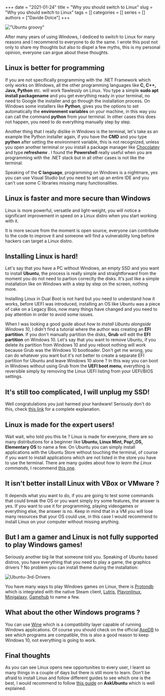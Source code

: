 +++ 
date = "2021-01-24"
title = "Why you should switch to Linux"
slug = "Why you should switch to Linux"
tags = []
categories = []
series = []
authors = ["Davide Dolce"]
+++

!["Ubuntu groovy"](/images/posts/why-you-should-switch-to-linux/Ubuntu-Groovy-Desktop.png)

After many years of using Windows, I dediced to switch to Linux for many reasons and I recommend to everyone to do the same. I wrote this post not only to share my thoughts but also to dispel a few myths, this is my personal opinion, everyone can argue about these thoughts.

## Linux is better for programming

If you are not specifically programming with the .NET Framework which only works on Windows, all the other programming languages like **C, C++, Java, Python** etc. will work flawlessly on Linux. You type a simple **sudo apt install packagename** and you get everything ready in your terminal, no need to Google the installer and go through the installation process. On Windows some installers like **Python**, gives you the options to set automatically the **environment variables** on your machine, in this way you can call the command **python** from your terminal. In other cases this does not happen, you need to do everything manually step by step.

Another thing that I really dislike in Windows is the terminal, let's take as an example the Python installer again, if you have the **CMD** and you type **python** after setting the environment variable, this is not recognized, unless you open another terminal or you install a package manager like [Chocolatey](https://github.com/chocolatey/choco) and type **refreshenv** . I found the **Powershell** really useful when you are programming with the .NET stack but in all other cases is not like the terminal.

Speaking of the **C language**, programming on Windows is a nightmare, yes you can use Visual Studio but you need to set up an entire IDE and you can't use some C libraries missing many functionalities.

## Linux is faster and more secure than Windows

Linux is more powerful, versatile and light-weight, you will notice a significant improvement in speed on a Linux distro when you start working with it.

It is more secure from the moment is open source, everyone can contribute to the code to improve it and someone will find a vulnerability long before hackers can target a Linux distro.

## Installing Linux is hard!

Let's say that you have a PC without Windows, an empty SSD and you want to install **Ubuntu**, the process is really simple and straightforward from the moment you do not need to partion correclty the disks. It's just like a simple installation like on Windows with a step by step on the screen, nothing more.

Installing Linux in Dual Boot is not hard but you need to understand how it works, before UEFI was introduced, installing an OS like Ubuntu was a piece of cake on a Legacy Bios, now many things have changed and you need to pay attention in order to avoid some issues.

When I was looking a good guide about _how to install Ubuntu alongside Windows 10_, I didn't find a tutorial where the author was creating an **EFI partition**. If you don't manually partition the disks, **Grub** will edit the **EFI partition** on Windows 10. Let's say that you want to remove Ubuntu, if you delete its partition from Windows 10 and you reboot nothing will work because Grub was the Windows 10 bootloader. Don't get me wrong, you can do whatever you want but it's not better to create a separate EFI partition for Ubuntu and leave Windows 10 alone ? In this way you can boot in Windows without using Grub from the **UEFI boot menu**, everything is reversible simply by removing the Linux UEFI listing from your UEFI/BIOS settings.

## It's still too complicated, I will unplug my SSD! 

Well congratulations you just harmed your hardware! Seriously don't do this, check [this link](https://askubuntu.com/questions/1033497/dual-boot-windows-10-and-linux-ubuntu-on-separate-ssd/1126970#1126970) for a complete explanation.

## Linux is made for the expert users!

Wait wait, who told you this lie ? Linux is made for everyone, there are so many distributions for a beginner like **Ubuntu, Linux Mint, Pop!_OS, Elementary OS** to name a few. On Ubuntu you can simply install applications with the Ubuntu Store without touching the terminal, of course if you want to install applications which are not listed in the store you have to use the terminal. There are many guides about _how to learn the Linux commands_, I recommend [this one](https://ubuntu.com/tutorials/command-line-for-beginners#1-overview).

## It isn't better install Linux with VBox or VMware ?

It depends what you want to do, if you are going to test some commands that could break the OS or you want simply try some features, the answer is yes. If you want to use it for programming, playing videogames or everything else, the answer is no. Keep in mind that in a VM you will lose many resources that your OS could use, in this case I would recommend to install Linux on your computer without missing anything.

## But I am a gamer and Linux is not fully supported to play Windows games!

Seriously another big lie that someone told you. Speaking of Ubuntu based distros, you have everything that you need to play a game, the graphics drivers ? No problem you can install theme during the installation:

![Ubuntu-3rd-Drivers](/images/posts/why-you-should-switch-to-linux/Ubuntu-3rd-Drivers.PNG)

You have many ways to play Windows games on Linux, there is [Protondb](https://www.protondb.com/) which is integrated with the native Steam client, [Lutris](https://lutris.net/), [Playonlinux](https://www.playonlinux.com/en/), [Minigalaxy](https://github.com/sharkwouter/minigalaxy), [Gamehub](https://tkashkin.tk/projects/gamehub/) to name a few.

## What about the other Windows programs ?

You can use [Wine](https://www.winehq.org/) which is a compatibility layer capable of running Windows applications. Of course you should check on the official [AppDB](https://appdb.winehq.org/) to see which programs are compatible, this is also a good reason to keep Windows 10, not everything is going to work.

## Final thoughts

As you can see Linux opens new opportunities to every user, I learnt so many things in a couple of days but there is still more to learn. Don't be afraid to install Linux and follow different guides to see which one is the best, I would recommend to follow [this guide](https://askubuntu.com/questions/726972/dual-boot-windows-10-and-linux-ubuntu-on-separate-hard-drives?answertab=votes#tab-top) on **AskUbuntu** which is well explained.